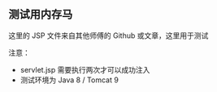 ## 测试用内存马

这里的 JSP 文件来自其他师傅的 Github 或文章，这里用于测试

注意：
- servlet.jsp 需要执行两次才可以成功注入
- 测试环境为 Java 8 / Tomcat 9